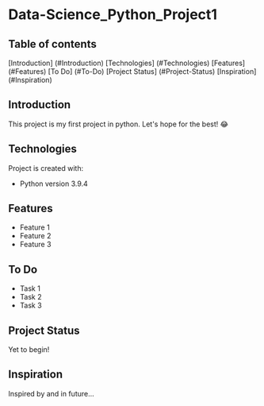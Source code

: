 # Data-Science_Python_Project1

## Table of contents

[Introduction] (#Introduction)
[Technologies] (#Technologies)
[Features] (#Features)
[To Do] (#To-Do)
[Project Status] (#Project-Status)
[Inspiration] (#Inspiration)

## Introduction

This project is my first project in python. Let's hope for the best! :joy:

## Technologies

Project is created with:

- Python version 3.9.4

## Features

- Feature 1
- Feature 2
- Feature 3

## To Do

- Task 1
- Task 2
- Task 3

## Project Status

Yet to begin!

## Inspiration

Inspired by and in future...
